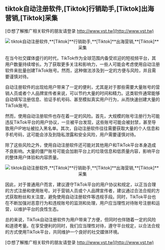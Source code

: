 ## **tiktok自动注册软件,**[Tiktok]**行销助手,**[Tiktok]**出海营销,**[Tiktok]**采集**

[😍想了解推广相关软件的朋友请登录 http://www.vst.tw](http://www.vst.tw)

 <center><img src="https://vst.tw/MP4/tuiguang/png/2.png" alt="tiktok自动注册软件,**[Tiktok]**行销助手,**[Tiktok]**出海营销,**[Tiktok]**采集"></center>

在当今社交媒体盛行的时代，TikTok作为全球范围内备受欢迎的短视频平台，其用户数量持续增长。为了获取更多关注和影响力，一些人可能会考虑使用自动注册软件来批量创建TikTok账号。然而，这种做法涉及到一定的方便与风险，并且需要谨慎对待。

自动注册软件的出现给用户带来了一定的便利，尤其是对于那些需要大量账号的营销人员或者个人品牌宣传者来说，可以节约大量的时间和精力。这类软件通常能够自动填写注册信息、验证手机号码、甚至模拟真实用户行为，从而快速创建大量的TikTok账号。

然而，使用自动注册软件也存在着一定的风险。首先，大规模的账号注册行为可能违反TikTok平台的用户协议，一旦被平台发现，这些账号可能会被封禁，甚至导致用户IP地址被拉入黑名单。其次，自动注册软件往往需要获取大量的个人信息和手机号码，这可能会涉及到隐私泄露和安全风险，用户需要谨慎对待。

除了这些风险之外，使用自动注册软件还可能对其他用户和TikTok平台本身造成不良影响。大量的僵尸账号可能会加剧平台上的垃圾信息和低质量内容，影响平台的整体用户体验和内容质量。

 <center><img src="https://vst.tw/MP4/tuiguang/png/1.png" alt="tiktok自动注册软件,**[Tiktok]**行销助手,**[Tiktok]**出海营销,**[Tiktok]**采集"></center>

因此，对于普通用户而言，建议遵守TikTok平台的用户协议和规定，以正当合理的方式注册和使用账号。对于营销人员或个人品牌宣传者，建议通过合法合规的方式获取粉丝和关注度，避免使用自动注册软件等违规手段。同时，TikTok平台也在不断加强对恶意行为和违规账号的监测和处理，用户应当理性对待账号注册和运营，以维护平台的良性生态。

总的来说，TikTok自动注册软件为用户带来了方便，但同时也伴随着一定的风险和道德考量。在享受便利的同时，我们应当理性对待，遵守平台规定，以合法合规的方式使用TikTok平台，共同维护一个良好的社交媒体环境。

[😍想了解推广相关软件的朋友请登录 http://www.vst.tw](http://www.vst.tw)



